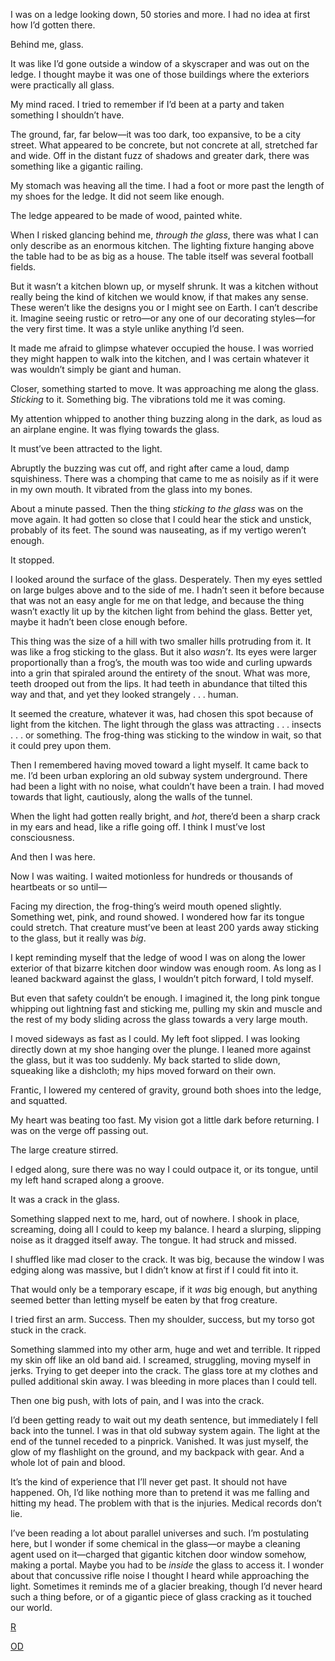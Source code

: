 I was on a ledge looking down, 50 stories and more. I had no idea at first how I’d gotten there.

Behind me, glass.

It was like I’d gone outside a window of a skyscraper and was out on the ledge. I thought maybe it was one of those buildings where the exteriors were practically all glass.

My mind raced. I tried to remember if I’d been at a party and taken something I shouldn’t have.

The ground, far, far below—it was too dark, too expansive, to be a city street. What appeared to be concrete, but not concrete at all, stretched far and wide. Off in the distant fuzz of shadows and greater dark, there was something like a gigantic railing.

My stomach was heaving all the time. I had a foot or more past the length of my shoes for the ledge. It did not seem like enough.

The ledge appeared to be made of wood, painted white.

When I risked glancing behind me, *through the glass*, there was what I can only describe as an enormous kitchen. The lighting fixture hanging above the table had to be as big as a house. The table itself was several football fields.

But it wasn’t a kitchen blown up, or myself shrunk. It was a kitchen without really being the kind of kitchen we would know, if that makes any sense. These weren’t like the designs you or I might see on Earth. I can’t describe it. Imagine seeing rustic or retro—or any one of our decorating styles—for the very first time. It was a style unlike anything I’d seen.

It made me afraid to glimpse whatever occupied the house. I was worried they might happen to walk into the kitchen, and I was certain whatever it was wouldn’t simply be giant and human.

Closer, something started to move. It was approaching me along the glass. *Sticking* to it. Something big. The vibrations told me it was coming.

My attention whipped to another thing buzzing along in the dark, as loud as an airplane engine. It was flying towards the glass.

It must’ve been attracted to the light.

Abruptly the buzzing was cut off, and right after came a loud, damp squishiness. There was a chomping that came to me as noisily as if it were in my own mouth. It vibrated from the glass into my bones.

About a minute passed. Then the thing *sticking to the glass* was on the move again. It had gotten so close that I could hear the stick and unstick, probably of its feet. The sound was nauseating, as if my vertigo weren’t enough.

It stopped.

I looked around the surface of the glass. Desperately. Then my eyes settled on large bulges above and to the side of me. I hadn’t seen it before because that was not an easy angle for me on that ledge, and because the thing wasn’t exactly lit up by the kitchen light from behind the glass. Better yet, maybe it hadn’t been close enough before.

This thing was the size of a hill with two smaller hills protruding from it. It was like a frog sticking to the glass. But it also *wasn’t*. Its eyes were larger proportionally than a frog’s, the mouth was too wide and curling upwards into a grin that spiraled around the entirety of the snout. What was more, teeth drooped out from the lips. It had teeth in abundance that tilted this way and that, and yet they looked strangely . . . human.

It seemed the creature, whatever it was, had chosen this spot because of light from the kitchen. The light through the glass was attracting . . . insects . . . or something. The frog-thing was sticking to the window in wait, so that it could prey upon them.

Then I remembered having moved toward a light myself. It came back to me. I’d been urban exploring an old subway system underground. There had been a light with no noise, what couldn’t have been a train. I had moved towards that light, cautiously, along the walls of the tunnel.

When the light had gotten really bright, and *hot*, there’d been a sharp crack in my ears and head, like a rifle going off. I think I must’ve lost consciousness.

And then I was here.

Now I was waiting. I waited motionless for hundreds or thousands of heartbeats or so until—

Facing my direction, the frog-thing’s weird mouth opened slightly. Something wet, pink, and round showed. I wondered how far its tongue could stretch. That creature must’ve been at least 200 yards away sticking to the glass, but it really was *big*.

I kept reminding myself that the ledge of wood I was on along the lower exterior of that bizarre kitchen door window was enough room. As long as I leaned backward against the glass, I wouldn’t pitch forward, I told myself.

But even that safety couldn’t be enough. I imagined it, the long pink tongue whipping out lightning fast and sticking me, pulling my skin and muscle and the rest of my body sliding across the glass towards a very large mouth.

I moved sideways as fast as I could. My left foot slipped. I was looking directly down at my shoe hanging over the plunge. I leaned more against the glass, but it was too suddenly. My back started to slide down, squeaking like a dishcloth; my hips moved forward on their own.

Frantic, I lowered my centered of gravity, ground both shoes into the ledge, and squatted.

My heart was beating too fast. My vision got a little dark before returning. I was on the verge off passing out.

The large creature stirred.

I edged along, sure there was no way I could outpace it, or its tongue, until my left hand scraped along a groove.

It was a crack in the glass.

Something slapped next to me, hard, out of nowhere. I shook in place, screaming, doing all I could to keep my balance. I heard a slurping, slipping noise as it dragged itself away. The tongue. It had struck and missed.

I shuffled like mad closer to the crack. It was big, because the window I was edging along was massive, but I didn’t know at first if I could fit into it.

That would only be a temporary escape, if it *was* big enough, but anything seemed better than letting myself be eaten by that frog creature.

I tried first an arm. Success. Then my shoulder, success, but my torso got stuck in the crack.

Something slammed into my other arm, huge and wet and terrible. It ripped my skin off like an old band aid. I screamed, struggling, moving myself in jerks. Trying to get deeper into the crack. The glass tore at my clothes and pulled additional skin away. I was bleeding in more places than I could tell.

Then one big push, with lots of pain, and I was into the crack.

I’d been getting ready to wait out my death sentence, but immediately I fell back into the tunnel. I was in that old subway system again. The light at the end of the tunnel receded to a pinprick. Vanished. It was just myself, the glow of my flashlight on the ground, and my backpack with gear. And a whole lot of pain and blood.

It’s the kind of experience that I’ll never get past. It should not have happened. Oh, I’d like nothing more than to pretend it was me falling and hitting my head. The problem with that is the injuries. Medical records don’t lie.

I’ve been reading a lot about parallel universes and such. I’m postulating here, but I wonder if some chemical in the glass—or maybe a cleaning agent used on it—charged that gigantic kitchen door window somehow, making a portal. Maybe you had to be *inside* the glass to access it. I wonder about that concussive rifle noise I thought I heard while approaching the light. Sometimes it reminds me of a glacier breaking, though I’d never heard such a thing before, or of a gigantic piece of glass cracking as it touched our world.

[R](https://www.reddit.com/r/Rick_the_Intern/)

[OD](https://www.reddit.com/r/Odd_directions/)